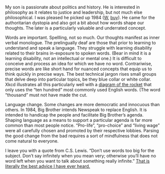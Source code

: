 My son is passionate about politics and history.  He is interested in philosophy as it relates to justice and leadership, but not much else philosophical.  I was pleased he picked up 1984 ([W](https://en.wikipedia.org/wiki/1984), [buy](http://www.amazon.com/1984-Signet-Classics-George-Orwell/dp/0451524934/)).  He came for the authoritarian dystopia and also got a bit about how words shape our thoughts.  The later is a particularly valuable and underrated concept.

Words are important.  Spellling, not so much.  Our thoughts manifest as inner verbal monologue.  The prelingually deaf are those that prior to learning to understand and speak a language.  They struggle with learning disability related to their brains in-exposure to spoken words.  (Bear in mind it is a learning disability, not an intellectual or mental one.)  It is difficult to conceive and process an idea for which we have no word.  Contrariwise, precise words are like short hand for nuanced concepts that equip us to think quickly in precise ways.  The best technical jargon rises small groups that delve deep into particular topics, be they blue collar or white collar.  Xkcd illustrates all this particularly well with a [diagram of the rocket](https://imgs.xkcd.com/comics/up_goer_five.png) that only uses the “ten hundred” most commonly used English words.  (The word “thousand” must not have made the cut.

Language change.  Some changes are more democratic and innocuous than others.  In 1984, Big Brother intends Newspeak to replace English.  It is intended to handicap the people and facilitate Big Brother’s agenda.  Shaping language as a means to support a particular agenda is far more common than most people notice.  “Pro-life”, “pro-choice” and “living wage” were all carefully chosen and promoted by their respective lobbies.  Parsing the good change from the bad requires a sort of mindfulness that does not come natural to everyone.

I leave you with a quote from C.S. Lewis.  “Don’t use words too big for the subject. Don’t say infinitely when you mean very; otherwise you’ll have no word left when you want to talk about something really infinite.”  [That is literally the best advice I have ever heard.](https://archive.ph/MkJ3L)
